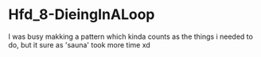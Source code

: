 # Hfd_8-DieingInALoop
I was busy makking a pattern which kinda counts as the things i needed to do, but it sure as 'sauna' took more time xd
